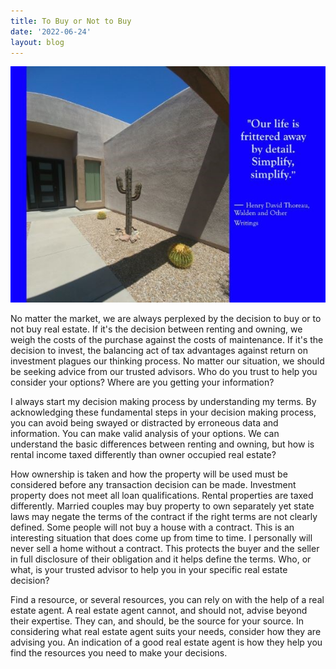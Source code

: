 ```yaml
---
title: To Buy or Not to Buy
date: '2022-06-24'
layout: blog
---
```


![Our life is frittered away by detail. Simplify. Simplify.](/img/blog/entryway.jpg)

No matter the market, we are always perplexed by the decision to buy or to not
buy real estate. If it's the decision between renting and owning, we weigh the
costs of the purchase against the costs of maintenance. If it's the decision to
invest, the balancing act of tax advantages against return on investment plagues
our thinking process. No matter our situation, we should be seeking advice from
our trusted advisors. Who do you trust to help you consider your options? Where
are you getting your information?

I always start my decision making process by understanding my terms. By
acknowledging these fundamental steps in your decision making process, you can
avoid being swayed or distracted by erroneous data and information. You can make
valid analysis of your options. We can understand the basic differences between
renting and owning, but how is rental income taxed differently than owner
occupied real estate?

How ownership is taken and how the property will be used must be considered
before any transaction decision can be made. Investment property does not meet
all loan qualifications. Rental properties are taxed differently. Married
couples may buy property to own separately yet state laws may negate the terms
of the contract if the right terms are not clearly defined. Some people will not
buy a house with a contract. This is an interesting situation that does come up
from time to time. I personally will never sell a home without a contract. This
protects the buyer and the seller in full disclosure of their obligation and it
helps define the terms. Who, or what, is your trusted advisor to help you in
your specific real estate decision?

Find a resource, or several resources, you can rely on with the help of a real
estate agent. A real estate agent cannot, and should not, advise beyond their
expertise. They can, and should, be the source for your source. In considering
what real estate agent suits your needs, consider how they are advising you. An
indication of a good real estate agent is how they help you find the resources
you need to make your decisions.
